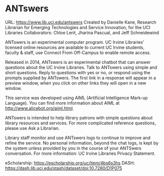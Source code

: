 # ANTswers

URL: https://www.lib.uci.edu/antswers
Created by Danielle Kane, Research Librarian for Emerging Technologies and Service Innovation, for the UCI Libraries
Collaborators: Chloe Lerit, Jharina Pascual, and Jeff Schneidewind

ANTswers is an experimental computer program. UC Irvine Libraries' licensed online resources are available to current UC Irvine students, faculty & staff, use Connect From Off-Campus to enable remote access.

Released in 2014, ANTswers is an experimental chatbot that can answer questions about the UC Irvine Libraries. Talk to ANTswers using simple and short questions. Reply to questions with yes or no, or respond using the prompts supplied by ANTswers. The first link in a response will appear in a preview window, when you click on other links they will open in a new window.

This service was developed using AIML (Artificial Intelligence Mark-up Language). You can find more information about AIML at http://www.alicebot.org/aiml.html.

ANTswers is intended to help library patrons with simple questions about library resources and services. For more complicated reference questions, please use Ask a Librarian.

Library staff monitor and use ANTswers logs to continue to improve and refine the service. No personal information, beyond the chat logs, is kept by the system unless provided by you in the course of your ANTSwers conversation. For more information: UC Irvine Libraries Privacy Statement.

eScholarship: https://escholarship.org/uc/item/4bs6s3hs
DASH: https://dash.lib.uci.edu/stash/dataset/doi:10.7280/D1P075
